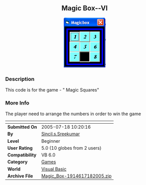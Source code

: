 ﻿<div align="center">

## Magic Box\-\-VI

<img src="PIC2005718101620883.jpg">
</div>

### Description

This code is for the game - " Magic Squares"
 
### More Info
 
The player need to arrange the numbers in order to win the game


<span>             |<span>
---                |---
**Submitted On**   |2005-07-18 10:20:16
**By**             |[Sincil\.s\.Sreekumar](https://github.com/Planet-Source-Code/PSCIndex/blob/master/ByAuthor/sincil-s-sreekumar.md)
**Level**          |Beginner
**User Rating**    |5.0 (10 globes from 2 users)
**Compatibility**  |VB 6\.0
**Category**       |[Games](https://github.com/Planet-Source-Code/PSCIndex/blob/master/ByCategory/games__1-38.md)
**World**          |[Visual Basic](https://github.com/Planet-Source-Code/PSCIndex/blob/master/ByWorld/visual-basic.md)
**Archive File**   |[Magic\_Box\-1914617182005\.zip](https://github.com/Planet-Source-Code/sincil-s-sreekumar-magic-box-vi__1-61754/archive/master.zip)








